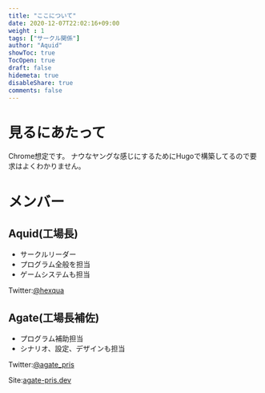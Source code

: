 ```yaml
---
title: "ここについて"
date: 2020-12-07T22:02:16+09:00
weight : 1
tags: ["サークル関係"]
author: "Aquid"
showToc: true
TocOpen: true
draft: false
hidemeta: true
disableShare: true
comments: false
---
```


# 見るにあたって

Chrome想定です。 ナウなヤングな感じにするためにHugoで構築してるので要求はよくわかりません。

# メンバー

## Aquid(工場長)

- サークルリーダー
- プログラム全般を担当
- ゲームシステムも担当

Twitter:[@hexqua](https://twitter.com/hexqua)

## Agate(工場長補佐)

- プログラム補助担当
- シナリオ、設定、デザインも担当

Twitter:[@agate_pris](https://twitter.com/agate_pris)

Site:[agate-pris.dev](https://agate-pris.dev/)

